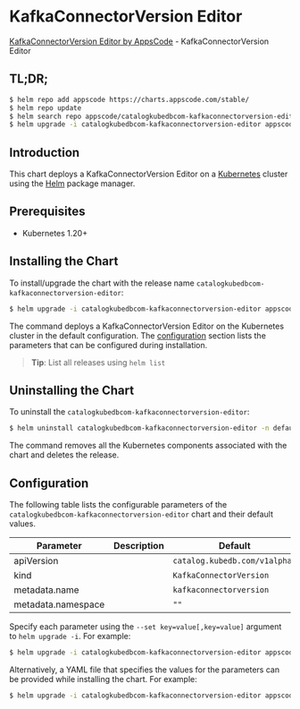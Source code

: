 # KafkaConnectorVersion Editor

[KafkaConnectorVersion Editor by AppsCode](https://appscode.com) - KafkaConnectorVersion Editor

## TL;DR;

```bash
$ helm repo add appscode https://charts.appscode.com/stable/
$ helm repo update
$ helm search repo appscode/catalogkubedbcom-kafkaconnectorversion-editor --version=v0.19.0
$ helm upgrade -i catalogkubedbcom-kafkaconnectorversion-editor appscode/catalogkubedbcom-kafkaconnectorversion-editor -n default --create-namespace --version=v0.19.0
```

## Introduction

This chart deploys a KafkaConnectorVersion Editor on a [Kubernetes](http://kubernetes.io) cluster using the [Helm](https://helm.sh) package manager.

## Prerequisites

- Kubernetes 1.20+

## Installing the Chart

To install/upgrade the chart with the release name `catalogkubedbcom-kafkaconnectorversion-editor`:

```bash
$ helm upgrade -i catalogkubedbcom-kafkaconnectorversion-editor appscode/catalogkubedbcom-kafkaconnectorversion-editor -n default --create-namespace --version=v0.19.0
```

The command deploys a KafkaConnectorVersion Editor on the Kubernetes cluster in the default configuration. The [configuration](#configuration) section lists the parameters that can be configured during installation.

> **Tip**: List all releases using `helm list`

## Uninstalling the Chart

To uninstall the `catalogkubedbcom-kafkaconnectorversion-editor`:

```bash
$ helm uninstall catalogkubedbcom-kafkaconnectorversion-editor -n default
```

The command removes all the Kubernetes components associated with the chart and deletes the release.

## Configuration

The following table lists the configurable parameters of the `catalogkubedbcom-kafkaconnectorversion-editor` chart and their default values.

|     Parameter      | Description |                 Default                  |
|--------------------|-------------|------------------------------------------|
| apiVersion         |             | <code>catalog.kubedb.com/v1alpha1</code> |
| kind               |             | <code>KafkaConnectorVersion</code>       |
| metadata.name      |             | <code>kafkaconnectorversion</code>       |
| metadata.namespace |             | <code>""</code>                          |


Specify each parameter using the `--set key=value[,key=value]` argument to `helm upgrade -i`. For example:

```bash
$ helm upgrade -i catalogkubedbcom-kafkaconnectorversion-editor appscode/catalogkubedbcom-kafkaconnectorversion-editor -n default --create-namespace --version=v0.19.0 --set apiVersion=catalog.kubedb.com/v1alpha1
```

Alternatively, a YAML file that specifies the values for the parameters can be provided while
installing the chart. For example:

```bash
$ helm upgrade -i catalogkubedbcom-kafkaconnectorversion-editor appscode/catalogkubedbcom-kafkaconnectorversion-editor -n default --create-namespace --version=v0.19.0 --values values.yaml
```
